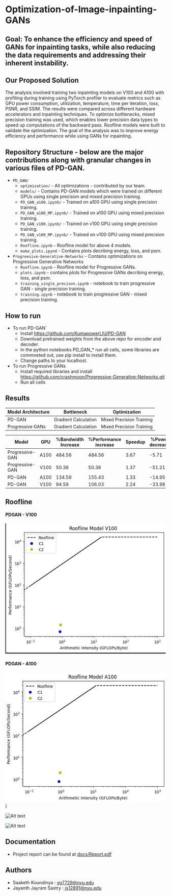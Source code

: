 # Optimization-of-Image-inpainting-GANs
## Goal: To enhance the efficiency and speed of GANs for inpainting tasks, while also reducing the data requirements and addressing their inherent instability.

## Our Proposed Solution

The analysis involved training two inpainting models on V100 and A100 with profiling during training using PyTorch profiler to evaluate metrics such as GPU power consumption, utilization, temperature, time per iteration, loss, PSNR, and SSIM. The results were compared across different hardware accelerators and inpainting techniques. To optimize bottlenecks, mixed precision training was used, which enables lower precision data types to speed up computations of the backward pass. Roofline models were built to validate the optimization. The goal of the analysis was to improve energy efficiency and performance while using GANs for inpainting.

## Repository Structure - below are the major contributions along with granular changes in various files of PD-GAN.

- `PD_GAN/` 
  - `optimization/` - All optimizations -  contributed by our team.
   - `models/` - Contains PD-GAN models which were trained on different GPUs using single precision and mixed precision training.
    - `PD_GAN_a100.ipynb/` - Trained on a100 GPU using single precision training.
    - `PD_GAN_a100_MP.ipynb/` - Trained on a100 GPU using mixed precision training.
    - `PD_GAN_v100.ipynb/` - Trained on v100 GPU using single precision training.
    - `PD_GAN_v100_MP.ipynb/` - Trained on v100 GPU using mixed precision training.
  - `Roofline.ipynb` - Roofline model for above 4 models.
  - `make_plots.ipynd` - Contains plots decribing energy, loss, and psnr.
- `Progreesive-Generative-Networks` - Contains optimizations on Progressive Generative Networks
  - `Roofline.ipynb` - Roofline model for Progressive GANs.
  - `plots.ipynb` - contains plots for Progressive GANs decribing energy, loss, and psnr. 
  - `training_single_precison.ipynb` - notebook to train progressive GAN - single precision training. 
  - `training.ipynb` -  notebook to train progressive GAN - mixed precision training. 

## How to run
- To run PD-GAN`
  - Install https://github.com/KumapowerLIU/PD-GAN
  - Download pretrained weights from the above repo for encoder and decoder.
  - In the python notebooks PD_GAN_* run all cells, some libraries are commneted out, use pip install to install them.
  - Change paths to your localhost.
- To run Progressive GANs
  - Install required libraries and install https://github.com/crashmoon/Progressive-Generative-Networks.git
  - Run all cells

## Results

| Model Architecture  | Bottleneck | Optimization |
| ------------- | ------------- | ------------- |
| PD-GAN | Gradient Calculation | Mixed Precision Training  |
| Progressive GANs  | Gradient Calculation | Mixed Precision Training |

| Model |	GPU |	%Bandwidth Increase	| %Performance increase	| Speedup	| %Power decrease |
| ------------- | ------------ |------------- | ------------- | ------------- | ------------- |
| Progressive-GAN | 	A100	| 484.56	| 484.56	| 3.67	| -5.71 | 
| Progressive-GAN | 	V100 | 	50.36 | 	50.36	|  1.37	 |  -51.21 | 
|  PD-GAN	 | A100	 |  134.59 | 	155.43 | 	1.33	|  -14.95 | 
| PD-GAN | 	V100 | 	94.58 | 	106.03 | 	2.24 | 	-33.98 | 

## Roofline

#### PDGAN - V100
![Alt text](rooflineV100_PDGAN.jpeg)

#### PDGAN - A100
![Alt text](rooflinea100_PDGAN.jpg))

![Alt text](arch.png)

![Alt text](arch.png)


## Documentation
- Project report can be found at [docs/Report.pdf](https://github.com/shreya1313/Deep-Learning-Mini-Project/blob/main/docs/Report.pdf)

## Authors
- Saaketh Koundinya : sg7729@nyu.edu
- Jayanth Jayram Sastry : js12891@nyu.edu
